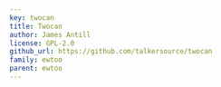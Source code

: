 ```yaml
---
key: twocan
title: Twocan
author: James Antill
license: GPL-2.0
github_url: https://github.com/talkersource/twocan
family: ewtoo
parent: ewtoo
---
```

